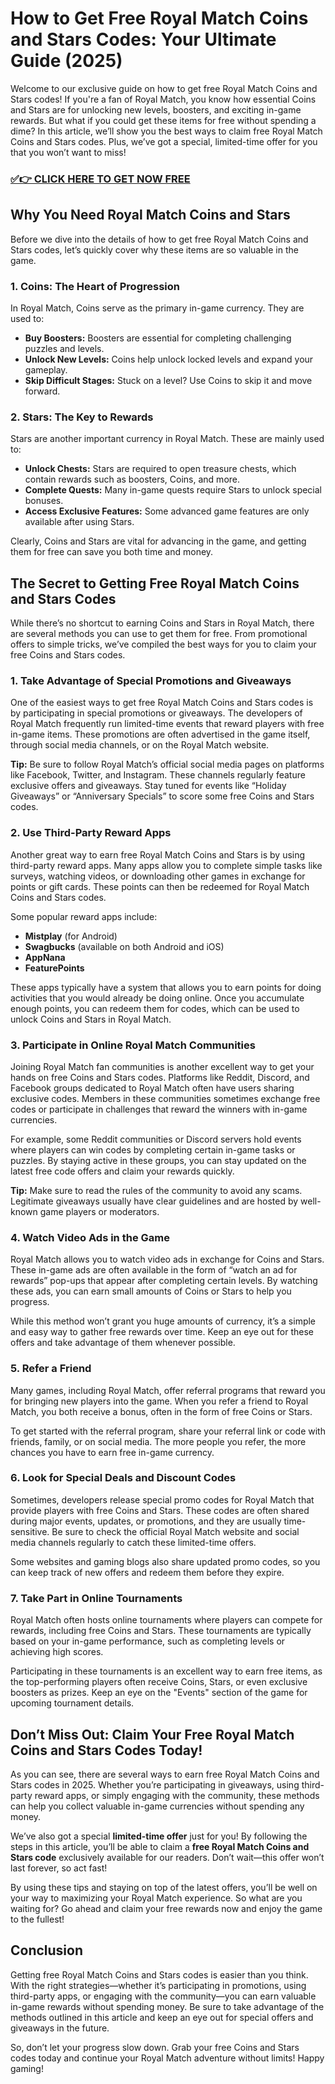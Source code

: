 # How to Get Free Royal Match Coins and Stars Codes: Your Ultimate Guide (2025)

Welcome to our exclusive guide on how to get free Royal Match Coins and Stars codes! If you're a fan of Royal Match, you know how essential Coins and Stars are for unlocking new levels, boosters, and exciting in-game rewards. But what if you could get these items for free without spending a dime? In this article, we’ll show you the best ways to claim free Royal Match Coins and Stars codes. Plus, we’ve got a special, limited-time offer for you that you won’t want to miss!

### [✅👉 CLICK HERE TO GET NOW FREE](https://freerewards.xyz/royal/match/)

## Why You Need Royal Match Coins and Stars

Before we dive into the details of how to get free Royal Match Coins and Stars codes, let’s quickly cover why these items are so valuable in the game.

### **1. Coins: The Heart of Progression**

In Royal Match, Coins serve as the primary in-game currency. They are used to:

- **Buy Boosters:** Boosters are essential for completing challenging puzzles and levels. 
- **Unlock New Levels:** Coins help unlock locked levels and expand your gameplay.
- **Skip Difficult Stages:** Stuck on a level? Use Coins to skip it and move forward.

### **2. Stars: The Key to Rewards**

Stars are another important currency in Royal Match. These are mainly used to:

- **Unlock Chests:** Stars are required to open treasure chests, which contain rewards such as boosters, Coins, and more.
- **Complete Quests:** Many in-game quests require Stars to unlock special bonuses.
- **Access Exclusive Features:** Some advanced game features are only available after using Stars.

Clearly, Coins and Stars are vital for advancing in the game, and getting them for free can save you both time and money.

## The Secret to Getting Free Royal Match Coins and Stars Codes

While there’s no shortcut to earning Coins and Stars in Royal Match, there are several methods you can use to get them for free. From promotional offers to simple tricks, we’ve compiled the best ways for you to claim your free Coins and Stars codes.

### **1. Take Advantage of Special Promotions and Giveaways**

One of the easiest ways to get free Royal Match Coins and Stars codes is by participating in special promotions or giveaways. The developers of Royal Match frequently run limited-time events that reward players with free in-game items. These promotions are often advertised in the game itself, through social media channels, or on the Royal Match website.

**Tip:** Be sure to follow Royal Match’s official social media pages on platforms like Facebook, Twitter, and Instagram. These channels regularly feature exclusive offers and giveaways. Stay tuned for events like “Holiday Giveaways” or “Anniversary Specials” to score some free Coins and Stars codes.

### **2. Use Third-Party Reward Apps**

Another great way to earn free Royal Match Coins and Stars is by using third-party reward apps. Many apps allow you to complete simple tasks like surveys, watching videos, or downloading other games in exchange for points or gift cards. These points can then be redeemed for Royal Match Coins and Stars codes.

Some popular reward apps include:

- **Mistplay** (for Android)
- **Swagbucks** (available on both Android and iOS)
- **AppNana**
- **FeaturePoints**

These apps typically have a system that allows you to earn points for doing activities that you would already be doing online. Once you accumulate enough points, you can redeem them for codes, which can be used to unlock Coins and Stars in Royal Match.

### **3. Participate in Online Royal Match Communities**

Joining Royal Match fan communities is another excellent way to get your hands on free Coins and Stars codes. Platforms like Reddit, Discord, and Facebook groups dedicated to Royal Match often have users sharing exclusive codes. Members in these communities sometimes exchange free codes or participate in challenges that reward the winners with in-game currencies.

For example, some Reddit communities or Discord servers hold events where players can win codes by completing certain in-game tasks or puzzles. By staying active in these groups, you can stay updated on the latest free code offers and claim your rewards quickly.

**Tip:** Make sure to read the rules of the community to avoid any scams. Legitimate giveaways usually have clear guidelines and are hosted by well-known game players or moderators.

### **4. Watch Video Ads in the Game**

Royal Match allows you to watch video ads in exchange for Coins and Stars. These in-game ads are often available in the form of “watch an ad for rewards” pop-ups that appear after completing certain levels. By watching these ads, you can earn small amounts of Coins or Stars to help you progress.

While this method won’t grant you huge amounts of currency, it’s a simple and easy way to gather free rewards over time. Keep an eye out for these offers and take advantage of them whenever possible.

### **5. Refer a Friend**

Many games, including Royal Match, offer referral programs that reward you for bringing new players into the game. When you refer a friend to Royal Match, you both receive a bonus, often in the form of free Coins or Stars.

To get started with the referral program, share your referral link or code with friends, family, or on social media. The more people you refer, the more chances you have to earn free in-game currency.

### **6. Look for Special Deals and Discount Codes**

Sometimes, developers release special promo codes for Royal Match that provide players with free Coins and Stars. These codes are often shared during major events, updates, or promotions, and they are usually time-sensitive. Be sure to check the official Royal Match website and social media channels regularly to catch these limited-time offers.

Some websites and gaming blogs also share updated promo codes, so you can keep track of new offers and redeem them before they expire.

### **7. Take Part in Online Tournaments**

Royal Match often hosts online tournaments where players can compete for rewards, including free Coins and Stars. These tournaments are typically based on your in-game performance, such as completing levels or achieving high scores.

Participating in these tournaments is an excellent way to earn free items, as the top-performing players often receive Coins, Stars, or even exclusive boosters as prizes. Keep an eye on the "Events" section of the game for upcoming tournament details.

## Don’t Miss Out: Claim Your Free Royal Match Coins and Stars Codes Today!

As you can see, there are several ways to earn free Royal Match Coins and Stars codes in 2025. Whether you’re participating in giveaways, using third-party reward apps, or simply engaging with the community, these methods can help you collect valuable in-game currencies without spending any money.

We’ve also got a special **limited-time offer** just for you! By following the steps in this article, you’ll be able to claim a **free Royal Match Coins and Stars code** exclusively available for our readers. Don’t wait—this offer won’t last forever, so act fast!

By using these tips and staying on top of the latest offers, you’ll be well on your way to maximizing your Royal Match experience. So what are you waiting for? Go ahead and claim your free rewards now and enjoy the game to the fullest!

## Conclusion

Getting free Royal Match Coins and Stars codes is easier than you think. With the right strategies—whether it’s participating in promotions, using third-party apps, or engaging with the community—you can earn valuable in-game rewards without spending money. Be sure to take advantage of the methods outlined in this article and keep an eye out for special offers and giveaways in the future.

So, don’t let your progress slow down. Grab your free Coins and Stars codes today and continue your Royal Match adventure without limits! Happy gaming!
